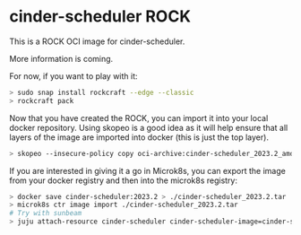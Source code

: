 # cinder-scheduler ROCK

This is a ROCK OCI image for cinder-scheduler.

More information is coming.

For now, if you want to play with it:

```bash
> sudo snap install rockcraft --edge --classic
> rockcraft pack
```

Now that you have created the ROCK, you can import it into
your local docker repository. Using skopeo is a good idea as
it will help ensure that all layers of the image are imported
into docker (this is just the top layer).

```bash
> skopeo --insecure-policy copy oci-archive:cinder-scheduler_2023.2_amd64.rock docker-daemon:cinder-scheduler:2023.2
```

If you are interested in giving it a go in Microk8s, you can
export the image from your docker registry and then into the
microk8s registry:

```bash
> docker save cinder-scheduler:2023.2 > ./cinder-scheduler_2023.2.tar
> microk8s ctr image import ./cinder-scheduler_2023.2.tar
# Try with sunbeam
> juju attach-resource cinder-scheduler cinder-scheduler-image=cinder-scheduler:2023.2
```
